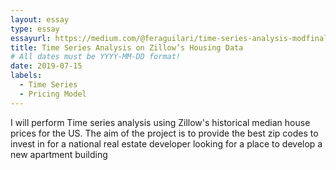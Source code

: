 ```yaml
---
layout: essay
type: essay
essayurl: https://medium.com/@feraguilari/time-series-analysis-modfinalproyect-b9fb23c28309?source=friends_link&sk=d8a94d92e22647473cf6c1bf3b48720e
title: Time Series Analysis on Zillow’s Housing Data
# All dates must be YYYY-MM-DD format!
date: 2019-07-15
labels:
  - Time Series
  - Pricing Model
---
```


I will perform Time series analysis using Zillow's historical median house prices for the US. The aim of the project is to provide the best zip codes to invest in for a national real estate developer looking for a place to develop a new apartment building

